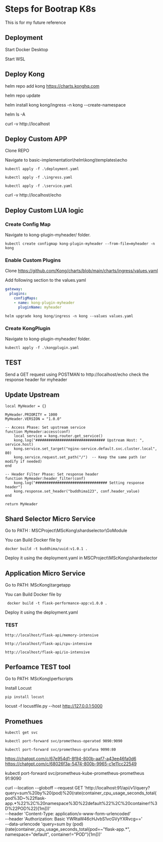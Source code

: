 
# Steps for Bootrap K8s

This is for my future reference


## Deployment

Start Docker Desktop 

Start WSL 

## Deploy Kong

helm repo add kong https://charts.konghq.com

helm repo update

helm install kong kong/ingress -n kong --create-namespace

helm ls -A

curl -v http://localhost


## Deploy Custom APP

Clone REPO 

Navigate to basic-implementation\helm\kong\templates\echo

```
kubectl apply -f .\deployment.yaml

kubectl apply -f .\ingress.yaml

kubectl apply -f .\service.yaml
```

curl -v http://localhost/echo

## Deploy Custom LUA logic 

### Create Config Map

Navigate to kong-plugin-myheader/ folder.
```
kubectl create configmap kong-plugin-myheader --from-file=myheader -n kong
```

### Enable Custom Plugins

Clone https://github.com/Kong/charts/blob/main/charts/ingress/values.yaml

Add following section to the values.yaml 


```yaml
gateway:
  plugins:
    configMaps:
    - name: kong-plugin-myheader
      pluginName: myheader
```
```
helm upgrade kong kong/ingress -n kong --values values.yaml
```

### Create  KongPlugin

Navigate to kong-plugin-myheader/ folder.
```
kubectl apply -f .\kongplugin.yaml
```

## TEST

Send a GET request using POSTMAN to http://localhost/echo check the response header for myheader

## Update Upstream 

```
local MyHeader = {}

MyHeader.PRIORITY = 1000
MyHeader.VERSION = "1.0.0"

-- Access Phase: Set upstream service
function MyHeader:access(conf)
    local service = kong.router.get_service()
    kong.log("################################ Upstream Host: ", service.host)
    kong.service.set_target("nginx-service.default.svc.cluster.local", 80)
    kong.service.request.set_path("/")  -- Keep the same path (or modify if needed)
end

-- Header Filter Phase: Set response header
function MyHeader:header_filter(conf)
    kong.log("################################# Setting response header")
    kong.response.set_header("buddhima123", conf.header_value)
end

return MyHeader
```

## Shard Selector Micro Service 

Go to PATH : MSCProject\MScKong\shardselector\GoModule

You can Build Docker file by 

```
docker build -t buddhima/uuid:v1.0.1 .
```

Deploy it using the deployment.yaml in MSCProject\MScKong\shardselector


## Application Micro Service 

Go to PATH: MScKong\targetapp

You can Build Docker file by 

```
 docker build -t flask-performance-app:v1.0.0 .
```

Deploy it using the deployment.yaml 

### TEST

```
http://localhost/flask-api/memory-intensive
```

```
http://localhost/flask-api/cpu-intensive
```

```
http://localhost/flask-api/io-intensive
```


## Perfoamce TEST tool 

Go to PATH: MScKong\perfscripts

Install Locust 

```
pip install locust
```

locust -f locustfile.py --host http://127.0.0.1:5000


## Promethues

```
kubectl get svc
```

```
kubectl port-forward svc/prometheus-operated 9090:9090
```

```
kubectl port-forward svc/prometheus-grafana 9090:80
```

https://chatgpt.com/c/67e954d1-8f94-800b-aaf7-a43ee46fa0d6
https://chatgpt.com/c/68026f3a-5474-800b-9965-c1e11cc22549


kubectl port-forward svc/prometheus-kube-prometheus-prometheus 91:9090

curl --location --globoff --request GET 'http://localhost:91/api/v1/query?query=sum%20by%20(pod)%20(rate(container_cpu_usage_seconds_total{pod%3D~%22flask-app.*%22%2C%20namespace%3D%22default%22%2C%20container!%3D%22POD%22}[1m]))' \
--header 'Content-Type: application/x-www-form-urlencoded' \
--header 'Authorization: Basic YWRtaW46cHJvbS1vcGVyYXRvcg==' \
--data-urlencode 'query=sum by (pod) (rate(container_cpu_usage_seconds_total{pod=~"flask-app.*", namespace="default", container!="POD"}[1m]))'